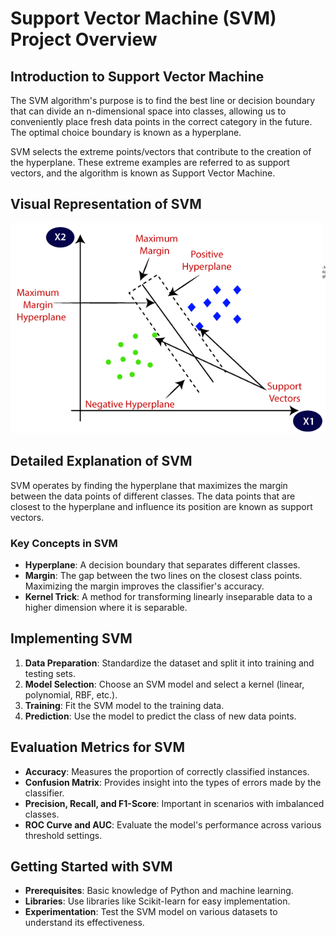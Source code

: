 
# Support Vector Machine (SVM) Project Overview

## Introduction to Support Vector Machine
The SVM algorithm's purpose is to find the best line or decision boundary that can divide an n-dimensional space into classes, allowing us to conveniently place fresh data points in the correct category in the future. The optimal choice boundary is known as a hyperplane.

SVM selects the extreme points/vectors that contribute to the creation of the hyperplane. These extreme examples are referred to as support vectors, and the algorithm is known as Support Vector Machine. 

## Visual Representation of SVM
<img src="/Supervised%20Machine%20Learning/images/svm.png" width="600">

## Detailed Explanation of SVM
SVM operates by finding the hyperplane that maximizes the margin between the data points of different classes. The data points that are closest to the hyperplane and influence its position are known as support vectors.

### Key Concepts in SVM
- **Hyperplane**: A decision boundary that separates different classes.
- **Margin**: The gap between the two lines on the closest class points. Maximizing the margin improves the classifier's accuracy.
- **Kernel Trick**: A method for transforming linearly inseparable data to a higher dimension where it is separable.

## Implementing SVM
1. **Data Preparation**: Standardize the dataset and split it into training and testing sets.
2. **Model Selection**: Choose an SVM model and select a kernel (linear, polynomial, RBF, etc.).
3. **Training**: Fit the SVM model to the training data.
4. **Prediction**: Use the model to predict the class of new data points.

## Evaluation Metrics for SVM
- **Accuracy**: Measures the proportion of correctly classified instances.
- **Confusion Matrix**: Provides insight into the types of errors made by the classifier.
- **Precision, Recall, and F1-Score**: Important in scenarios with imbalanced classes.
- **ROC Curve and AUC**: Evaluate the model's performance across various threshold settings.

## Getting Started with SVM
- **Prerequisites**: Basic knowledge of Python and machine learning.
- **Libraries**: Use libraries like Scikit-learn for easy implementation.
- **Experimentation**: Test the SVM model on various datasets to understand its effectiveness.


